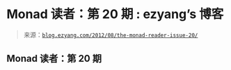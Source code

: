 <!--yml

category: 未分类

date: 2024-07-01 18:17:29

-->

# **Monad 读者**：第 20 期 : ezyang’s 博客

> 来源：[`blog.ezyang.com/2012/08/the-monad-reader-issue-20/`](http://blog.ezyang.com/2012/08/the-monad-reader-issue-20/)

## **Monad 读者**：第 20 期
